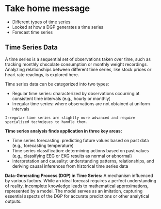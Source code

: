 # Take home message

- Different types of time series
- Looked at how a DGP generates a time series
- Forecast time series 

## Time Series Data
A time series is a sequential set of observations taken over time, such as tracking monthly chocolate consumption or monthly weight recordings. Analyzing relationships between different time series, like stock prices or heart rate readings, is explored here. 

Time series data can be categorized into two types: 
  - Regular time series: characterized by observations occurring at consistent time intervals (e.g., hourly or monthly)
  - Irregular time series: where observations are not obtained at uniform intervals

`Irregular time series are slightly more advanced and require specialized techniques to handle them.`

**Time series analysis finds application in three key areas:** 
  - Time series forecasting: predicting future values based on past data (e.g., forecasting temperature)
  - Time series classification: determining actions based on past values (e.g., classifying EEG or EKG results as normal or abnormal)
  - Interpretation and causality: understanding patterns, relationships, and deriving causal inferences from historical time series data

**Data-Generating Process (DGP) in Time Series:** <be>
A mechanism influenced by various factors. While an ideal forecast requires a perfect understanding of reality, incomplete knowledge leads to mathematical approximations, represented by a model. The model serves as an imitation, capturing essential aspects of the DGP for accurate predictions or other analytical outputs.






